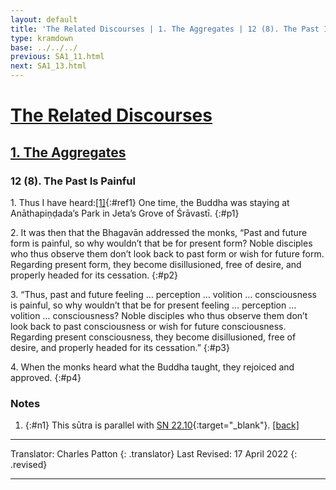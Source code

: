 ```yaml
---
layout: default
title: 'The Related Discourses | 1. The Aggregates | 12 (8). The Past Is Painful'
type: kramdown
base: ../../../
previous: SA1_11.html
next: SA1_13.html
---
```


# [The Related Discourses](../index.html)
## [1. The Aggregates](index.html)
### 12 (8). The Past Is Painful

1\. Thus I have heard:[\[1\]](#n1){:#ref1} One time, the Buddha was staying at Anāthapiṇḍada’s Park in Jeta’s Grove of Śrāvastī.
{:#p1}

2\. It was then that the Bhagavān addressed the monks, “Past and future form is painful, so why wouldn’t that be for present form? Noble disciples who thus observe them don’t look back to past form or wish for future form. Regarding present form, they become disillusioned, free of desire, and properly headed for its cessation.
{:#p2}

3\. “Thus, past and future feeling … perception … volition … consciousness is painful, so why wouldn’t that be for present feeling … perception … volition … consciousness? Noble disciples who thus observe them don’t look back to past consciousness or wish for future consciousness. Regarding present consciousness, they become disillusioned, free of desire, and properly headed for its cessation.”
{:#p3}

4\. When the monks heard what the Buddha taught, they rejoiced and approved.
{:#p4}

### Notes
1. {:#n1} This sūtra is parallel with [SN 22.10](https://suttacentral.net/sn22.10){:target="_blank"}. [\[back\]](#ref1)

---

Translator: Charles Patton
{: .translator}
Last Revised: 17 April 2022
{: .revised}

---

